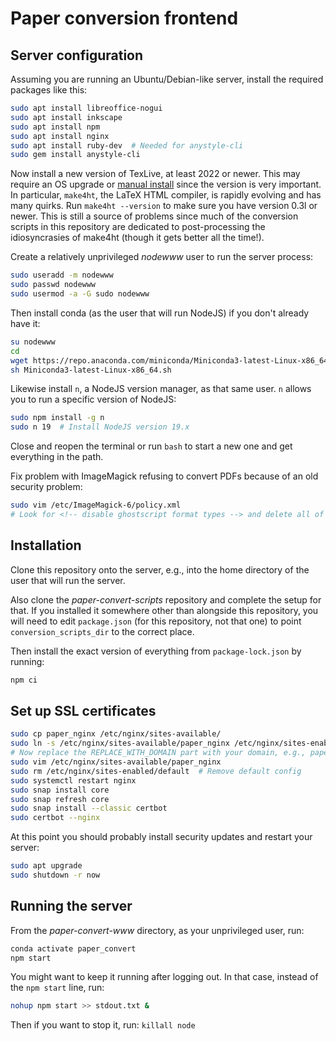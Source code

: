# Paper conversion frontend

## Server configuration

Assuming you are running an Ubuntu/Debian-like server, install the required packages like this:

```bash
sudo apt install libreoffice-nogui
sudo apt install inkscape
sudo apt install npm
sudo apt install nginx
sudo apt install ruby-dev  # Needed for anystyle-cli
sudo gem install anystyle-cli
```

Now install a new version of TexLive, at least 2022 or newer. This may require an OS upgrade or [manual install](https://ftp.math.utah.edu/pub/tex/historic/systems/texlive) since the version is very important. In particular, `make4ht`, the LaTeX HTML compiler, is rapidly evolving and has many quirks. Run `make4ht --version` to make sure you have version 0.3l or newer. This is still a source of problems since much of the conversion scripts in this repository are dedicated to post-processing the idiosyncrasies of make4ht (though it gets better all the time!).

Create a relatively unprivileged *nodewww* user to run the server process:

```bash
sudo useradd -m nodewww
sudo passwd nodewww
sudo usermod -a -G sudo nodewww
```

Then install conda (as the user that will run NodeJS) if you don't already have it:

```bash
su nodewww
cd
wget https://repo.anaconda.com/miniconda/Miniconda3-latest-Linux-x86_64.sh
sh Miniconda3-latest-Linux-x86_64.sh
```

Likewise install `n`, a NodeJS version manager, as that same user. `n` allows you to run a specific version of NodeJS:

```bash
sudo npm install -g n
sudo n 19  # Install NodeJS version 19.x
```

Close and reopen the terminal or run `bash` to start a new one and get everything in the path.

Fix problem with ImageMagick refusing to convert PDFs because of an old security problem:

```bash
sudo vim /etc/ImageMagick-6/policy.xml
# Look for <!-- disable ghostscript format types --> and delete all of those restrictions
```

## Installation

Clone this repository onto the server, e.g., into the home directory of the user that will run the server.

Also clone the *paper-convert-scripts* repository and complete the setup for that. If you installed it somewhere other than alongside this repository, you will need to edit `package.json` (for this repository, not that one) to point `conversion_scripts_dir` to the correct place.

Then install the exact version of everything from `package-lock.json` by running:

```bash
npm ci
```

## Set up SSL certificates

```bash
sudo cp paper_nginx /etc/nginx/sites-available/
sudo ln -s /etc/nginx/sites-available/paper_nginx /etc/nginx/sites-enabled/
# Now replace the REPLACE_WITH_DOMAIN part with your domain, e.g., papers.example.com
sudo vim /etc/nginx/sites-available/paper_nginx
sudo rm /etc/nginx/sites-enabled/default  # Remove default config
sudo systemctl restart nginx
sudo snap install core
sudo snap refresh core
sudo snap install --classic certbot
sudo certbot --nginx
```

At this point you should probably install security updates and restart your server:

```bash
sudo apt upgrade
sudo shutdown -r now
```

## Running the server

From the *paper-convert-www* directory, as your unprivileged user, run:

```bash
conda activate paper_convert
npm start
```

You might want to keep it running after logging out. In that case, instead of the `npm start` line, run:

```bash
nohup npm start >> stdout.txt &
```

Then if you want to stop it, run: `killall node`
